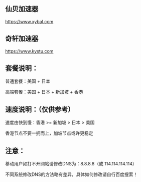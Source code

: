       
## 仙贝加速器

https://www.xybal.com

## 奇轩加速器

https://www.kystu.com

## 套餐说明：

普通套餐：美国 + 日本

高端套餐：美国 + 日本 + 新加坡 + 香港

## 速度说明：（仅供参考）

速度由快到慢：香港 >= 新加坡 > 日本 > 美国

香港节点不要一拥而上，加坡节点或许更稳定

## 注意：

移动用户如打不开网站请修改DNS为：8.8.8.8（或 114.114.114.114）

不同系统修改DNS的方法略有差异，具体如何修改请自行百度搜索！
